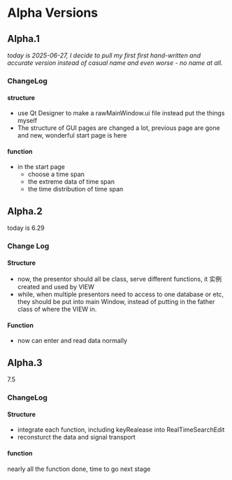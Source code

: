 # Alpha Versions

## Alpha.1
*today is 2025-06-27, I decide to pull my first first hand-written and accurate version instead of casual name and even worse - no name at all.*

### ChangeLog

#### structure
- use Qt Designer to make a rawMainWindow.ui file instead put the things myself
- The structure of GUI pages are changed a lot, previous page are gone and new, wonderful start page is here

#### function
- in the start page
    - choose a time span
    - the extreme data of time span
    - the time distribution of time span

## Alpha.2
today is 6.29

### Change Log

#### Structure
- now, the presentor should all be class, serve different functions, it 实例 created and used by VIEW
- while, when multiple presentors need to access to one database or etc, they should be put into main Window, instead of putting in the father class of where the VIEW in.

#### Function
- now can enter and read data normally

## Alpha.3
7.5

### ChangeLog

#### Structure
- integrate each function, including keyRealease into RealTimeSearchEdit
- reconsturct the data and signal transport

#### function
nearly all the function done, time to go next stage
